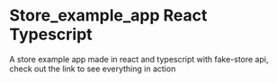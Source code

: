 # Store_example_app React Typescript
A store example app made in react and typescript with fake-store api, check out the link to see everything in action


